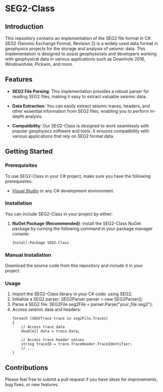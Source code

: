 # SEG2-Class

## Introduction
This repository contains an implementation of the SEG2 file format in C#. SEG2 (Seismic Exchange Format, Revision 2) is a widely used data format in geophysics projects for the storage and analysis of seismic data. This implementation is designed to assist geophysicists and developers working with geophysical data in various applications such as Downhole 2016, Windownhole, Pickwin, and more.

## Features

- **SEG2 File Parsing**: This implementation provides a robust parser for reading SEG2 files, making it easy to extract valuable seismic data.

- **Data Extraction**: You can easily extract seismic traces, headers, and other essential information from SEG2 files, enabling you to perform in-depth analysis.

- **Compatibility**: Our SEG2-Class is designed to work seamlessly with popular geophysics software and tools. It ensures compatibility with various applications that rely on SEG2 format data.

## Getting Started

### Prerequisites

To use SEG2-Class in your C# project, make sure you have the following prerequisites:

- [Visual Studio](https://visualstudio.microsoft.com/) or any C# development environment.

### Installation

You can include SEG2-Class in your project by either:

1. **NuGet Package (Recommended)**: Install the SEG2-Class NuGet package by running the following command in your package manager console:

   ```shell
   Install-Package SEG2-Class
   
### Manual Installation
Download the source code from this repository and include it in your project.

### Usage
1. Import the SEG2-Class library in your C# code:
   using SEG2;
2. Initialize a SEG2 parser:
   SEG2Parser parser = new SEG2Parser();
3. Parse a SEG2 file:
   SEG2File seg2File = parser.Parse("your_file.seg2");
4. Access seismic data and headers:
   ```shell
   foreach (SEGYTrace trace in seg2File.Traces)
   {
       // Access trace data
       double[] data = trace.Data;
    
       // Access trace header values
       string traceID = trace.TraceHeader.TraceIdentifier;
       // ...
   }
   
## Contributions
Please feel free to submit a pull request if you have ideas for improvements, bug fixes, or new features. 
